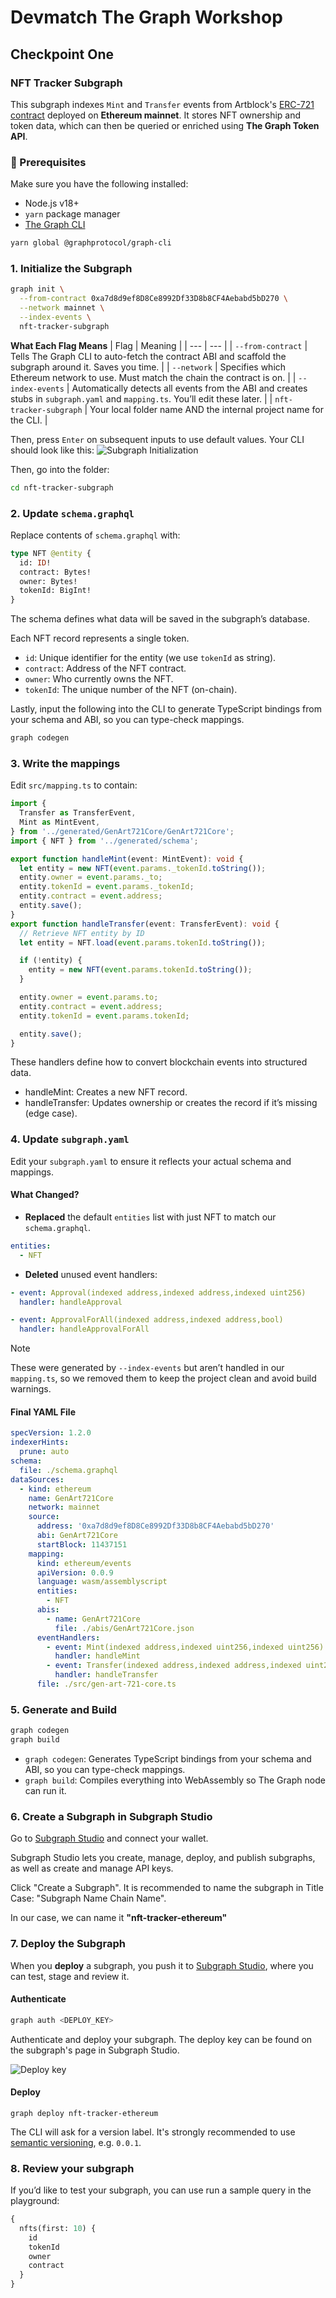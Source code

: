 # Devmatch The Graph Workshop

## Checkpoint One

### NFT Tracker Subgraph

This subgraph indexes `Mint` and `Transfer` events from Artblock's [ERC-721 contract](https://etherscan.io/address/0xa7d8d9ef8D8Ce8992Df33D8b8CF4Aebabd5bD270) deployed on **Ethereum mainnet**. It stores NFT ownership and token data, which can then be queried or enriched using **The Graph Token API**.

### 🚀 Prerequisites

Make sure you have the following installed:

- Node.js v18+
- `yarn` package manager
- [The Graph CLI](https://thegraph.com/docs/en/developing/quick-start/#installing-the-graph-cli)

```bash
yarn global @graphprotocol/graph-cli
```

### 1. Initialize the Subgraph

```bash
graph init \
  --from-contract 0xa7d8d9ef8D8Ce8992Df33D8b8CF4Aebabd5bD270 \
  --network mainnet \
  --index-events \
  nft-tracker-subgraph
```

**What Each Flag Means**
| Flag | Meaning |
| --- | --- |
| `--from-contract` | Tells The Graph CLI to auto-fetch the contract ABI and scaffold the subgraph around it. Saves you time. |
| `--network` | Specifies which Ethereum network to use. Must match the chain the contract is on. |
| `--index-events` | Automatically detects all events from the ABI and creates stubs in `subgraph.yaml` and `mapping.ts`. You’ll edit these later. |
| `nft-tracker-subgraph` | Your local folder name AND the internal project name for the CLI. |

Then, press `Enter` on subsequent inputs to use default values. Your CLI should look like this:
![Subgraph Initialization](/readme-images/subgraph-initialization.png)

Then, go into the folder:

```bash
cd nft-tracker-subgraph
```

### 2. Update `schema.graphql`

Replace contents of `schema.graphql` with:

```graphql
type NFT @entity {
  id: ID!
  contract: Bytes!
  owner: Bytes!
  tokenId: BigInt!
}
```

The schema defines what data will be saved in the subgraph’s database.

Each NFT record represents a single token.

- `id`: Unique identifier for the entity (we use `tokenId` as string).
- `contract`: Address of the NFT contract.
- `owner`: Who currently owns the NFT.
- `tokenId`: The unique number of the NFT (on-chain).

Lastly, input the following into the CLI to generate TypeScript bindings from your schema and ABI, so you can type-check mappings.

```bash
graph codegen
```

### 3. Write the mappings

Edit `src/mapping.ts` to contain:

```typescript
import {
  Transfer as TransferEvent,
  Mint as MintEvent,
} from '../generated/GenArt721Core/GenArt721Core';
import { NFT } from '../generated/schema';

export function handleMint(event: MintEvent): void {
  let entity = new NFT(event.params._tokenId.toString());
  entity.owner = event.params._to;
  entity.tokenId = event.params._tokenId;
  entity.contract = event.address;
  entity.save();
}
export function handleTransfer(event: TransferEvent): void {
  // Retrieve NFT entity by ID
  let entity = NFT.load(event.params.tokenId.toString());

  if (!entity) {
    entity = new NFT(event.params.tokenId.toString());
  }

  entity.owner = event.params.to;
  entity.contract = event.address;
  entity.tokenId = event.params.tokenId;

  entity.save();
}
```

These handlers define how to convert blockchain events into structured data.

- handleMint: Creates a new NFT record.
- handleTransfer: Updates ownership or creates the record if it’s missing (edge case).

### 4. Update `subgraph.yaml`

Edit your `subgraph.yaml` to ensure it reflects your actual schema and mappings.

#### What Changed?

- **Replaced** the default `entities` list with just NFT to match our `schema.graphql`.

```yaml
entities:
  - NFT
```

- **Deleted** unused event handlers:

```yaml
- event: Approval(indexed address,indexed address,indexed uint256)
  handler: handleApproval

- event: ApprovalForAll(indexed address,indexed address,bool)
  handler: handleApprovalForAll
```

> [!NOTE]
> These were generated by `--index-events` but aren’t handled in our `mapping.ts`, so we removed them to keep the project clean and avoid build warnings.

#### Final YAML File

```yaml
specVersion: 1.2.0
indexerHints:
  prune: auto
schema:
  file: ./schema.graphql
dataSources:
  - kind: ethereum
    name: GenArt721Core
    network: mainnet
    source:
      address: '0xa7d8d9ef8D8Ce8992Df33D8b8CF4Aebabd5bD270'
      abi: GenArt721Core
      startBlock: 11437151
    mapping:
      kind: ethereum/events
      apiVersion: 0.0.9
      language: wasm/assemblyscript
      entities:
        - NFT
      abis:
        - name: GenArt721Core
          file: ./abis/GenArt721Core.json
      eventHandlers:
        - event: Mint(indexed address,indexed uint256,indexed uint256)
          handler: handleMint
        - event: Transfer(indexed address,indexed address,indexed uint256)
          handler: handleTransfer
      file: ./src/gen-art-721-core.ts
```

### 5. Generate and Build

```bash
graph codegen
graph build
```

- `graph codegen`: Generates TypeScript bindings from your schema and ABI, so you can type-check mappings.
- `graph build`: Compiles everything into WebAssembly so The Graph node can run it.

### 6. Create a Subgraph in Subgraph Studio

Go to [Subgraph Studio](https://thegraph.com/studio/) and connect your wallet.

Subgraph Studio lets you create, manage, deploy, and publish subgraphs, as well as create and manage API keys.

Click "Create a Subgraph". It is recommended to name the subgraph in Title Case: "Subgraph Name Chain Name".

In our case, we can name it **"nft-tracker-ethereum"**

### 7. Deploy the Subgraph

When you **deploy** a subgraph, you push it to [Subgraph Studio](https://thegraph.com/studio/), where you can test, stage and review it.

#### **Authenticate**

```bash
graph auth <DEPLOY_KEY>
```

Authenticate and deploy your subgraph. The deploy key can be found on the subgraph's page in Subgraph Studio.

![Deploy key](/readme-images/deploy-key.png)

#### **Deploy**

```
graph deploy nft-tracker-ethereum
```

The CLI will ask for a version label. It's strongly recommended to use [semantic versioning](https://semver.org/), e.g. `0.0.1`.

### 8. Review your subgraph

If you’d like to test your subgraph, you can use run a sample query in the playground:

```graphql
{
  nfts(first: 10) {
    id
    tokenId
    owner
    contract
  }
}
```
